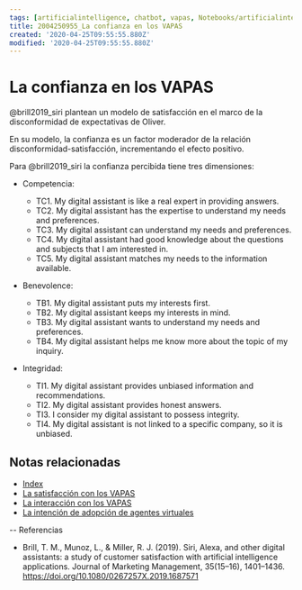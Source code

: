 ```yaml
---
tags: [artificialintelligence, chatbot, vapas, Notebooks/artificialintelligence, virtualagents, trust]
title: 2004250955_La confianza en los VAPAS 
created: '2020-04-25T09:55:55.880Z'
modified: '2020-04-25T09:55:55.880Z'
---
```


# La confianza en los VAPAS 

@brill2019_siri plantean un modelo de satisfacción en el marco de la disconformidad de expectativas de Oliver.

En su modelo, la confianza es un factor moderador de la relación disconformidad-satisfacción, incrementando el efecto positivo.

Para @brill2019_siri la confianza percibida tiene tres dimensiones:

- Competencia:
  - TC1. My digital assistant is like a real expert in providing answers.
  - TC2. My digital assistant has the expertise to understand my needs and preferences.
  - TC3. My digital assistant can understand my needs and preferences.
  - TC4. My digital assistant had good knowledge about the questions and subjects that I am interested in.
  - TC5. My digital assistant matches my needs to the information available.

- Benevolence:
  - TB1. My digital assistant puts my interests first.
  - TB2. My digital assistant keeps my interests in mind.
  - TB3. My digital assistant wants to understand my needs and preferences.
  - TB4. My digital assistant helps me know more about the topic of my inquiry.

- Integridad:
  - TI1. My digital assistant provides unbiased information and recommendations.
  - TI2. My digital assistant provides honest answers.
  - TI3. I consider my digital assistant to possess integrity.
  - TI4. My digital assistant is not linked to a specific company, so it is unbiased.

## Notas relacionadas

- [Index](_2003101705_index.md)
- [La satisfacción con los VAPAS](2004240815_satisfaccion_vapas.md)
- [La interacción con los VAPAS](2004210737_lainteraccionconlosvapas.md)
- [La intención de adopción de agentes virtuales](2004060832_intencion_adopcion_agente_virtual.md)


--
Referencias

- Brill, T. M., Munoz, L., & Miller, R. J. (2019). Siri, Alexa, and other digital assistants: a study of customer satisfaction with artificial intelligence applications. Journal of Marketing Management, 35(15–16), 1401–1436. https://doi.org/10.1080/0267257X.2019.1687571